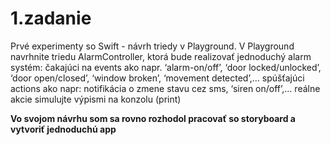 # 1.zadanie

Prvé experimenty so Swift - návrh triedy v Playground. V Playground navrhnite triedu AlarmController, ktorá bude realizovať jednoduchý alarm systém:
čakajúci na events ako napr. ‘alarm-on/off’, ‘door locked/unlocked’, ‘door open/closed’, ‘window broken’, ‘movement detected’,…
spúšťajúci actions ako napr: notifikácia o zmene stavu cez sms, ‘siren on/off’,…
reálne akcie simulujte výpismi na konzolu (print)

**Vo svojom návrhu som sa rovno rozhodol pracovať so storyboard a vytvoriť jednoduchú app**
